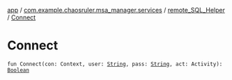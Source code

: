 [app](../../index.md) / [com.example.chaosruler.msa_manager.services](../index.md) / [remote_SQL_Helper](index.md) / [Connect](.)

# Connect

`fun Connect(con: Context, user: `[`String`](https://kotlinlang.org/api/latest/jvm/stdlib/kotlin/-string/index.html)`, pass: `[`String`](https://kotlinlang.org/api/latest/jvm/stdlib/kotlin/-string/index.html)`, act: Activity): `[`Boolean`](https://kotlinlang.org/api/latest/jvm/stdlib/kotlin/-boolean/index.html)